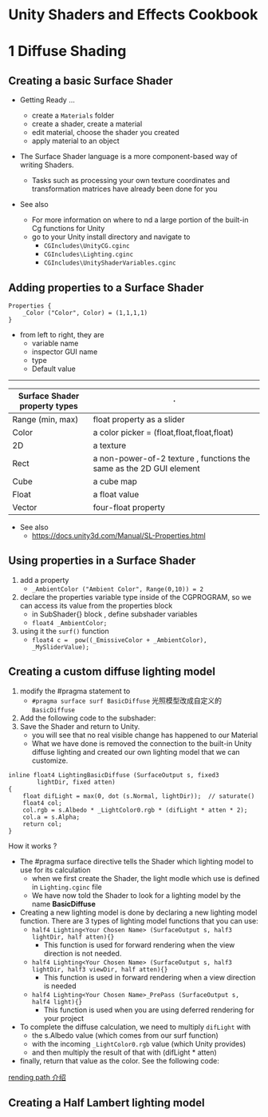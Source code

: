
# Unity Shaders and Effects Cookbook

# 1 Diffuse Shading

## Creating a basic Surface Shader

 - Getting Ready ...
     - create a `Materials` folder
     - create a shader, create a material
     - edit material, choose the shader you created
     - apply material to an object

 - The Surface Shader language is a more component-based way of writing Shaders. 
    - Tasks such as processing your own texture coordinates and transformation matrices have already been done for you
 - See also 
    - For more information on where to  nd a large portion of the built-in Cg functions for Unity
    - go to your Unity install directory and navigate to 
        - `CGIncludes\UnityCG.cginc`
        - `CGIncludes\Lighting.cginc`
        - `CGIncludes\UnityShaderVariables.cginc`

## Adding properties to a Surface Shader

```
Properties {
    _Color ("Color", Color) = (1,1,1,1)
}
```

 - from left to right, they are 
    - variable name
    - inspector GUI name
    - type 
    - Default value

---

Surface Shader property types | ·
 --- | ---
Range (min, max) | float property as a slider
Color | a color picker = (float,float,float,float)
2D  |   a texture
Rect |  a non-power-of-2 texture , functions the same as the 2D GUI element
Cube  |  a cube map 
Float |  a float value
Vector |  four-float property

 - See also
    - https://docs.unity3d.com/Manual/SL-Properties.html

## Using properties in a Surface Shader

 1. add a property
    - `_AmbientColor ("Ambient Color", Range(0,10)) = 2`
 2. declare the properties variable type inside of the CGPROGRAM, so we can access its value from the properties block
    - in SubShader{} block , define subshader variables
    - `float4 _AmbientColor;`
 3. using it the `surf()` function
    - `float4 c =  pow((_EmissiveColor + _AmbientColor), _MySliderValue);`

## Creating a custom diffuse lighting model

 1. modify the #pragma statement to
    - `#pragma surface surf BasicDiffuse`  光照模型改成自定义的 `BasicDiffuse`
 2. Add the following code to the subshader:
 3. Save the Shader and return to Unity.
    - you will see that no real visible change has happened to our Material
    - What we have done is removed the connection to the built-in Unity diffuse lighting and created our own lighting model that we can customize.

```
inline float4 LightingBasicDiffuse (SurfaceOutput s, fixed3
        lightDir, fixed atten)
{
    float difLight = max(0, dot (s.Normal, lightDir));  // saturate()
    float4 col;
    col.rgb = s.Albedo * _LightColor0.rgb * (difLight * atten * 2);
    col.a = s.Alpha;
    return col;
}
```

How it works ?

 - The #pragma surface directive tells the Shader which lighting model to use for its calculation
    - when we first create the Shader, the light modle which use is defined in `Lighting.cginc` file
    - We have now told the Shader to look for a lighting model by the name **BasicDiffuse**
 - Creating a new lighting model is done by declaring a new lighting model function. There are 3 types of lighting model functions that you can use:   
    - `half4 Lighting<Your Chosen Name> (SurfaceOutput s, half3 lightDir, half atten){}`
        - This function is used for forward rendering when the view direction is not needed.
    - `half4 Lighting<Your Chosen Name> (SurfaceOutput s, half3 lightDir, half3 viewDir, half atten){}`
        - This function is used in forward rendering when a view direction is needed
    - `half4 Lighting<Your Chosen Name>_PrePass (SurfaceOutput s, half4 light){}`
        - This function is used when you are using deferred rendering for your project
 - To complete the diffuse calculation, we need to multiply `difLight` with 
    - the s.Albedo value (which comes from our surf function) 
    - with the incoming `_LightColor0.rgb` value (which Unity provides)
    - and then multiply the result of that with (difLight * atten) 
 - finally, return that value as the color. See the following code:


[rending path 介绍](https://github.com/mebusy/notes/blob/master/dev_notes/renderingPath.md)


## Creating a Half Lambert lighting model



